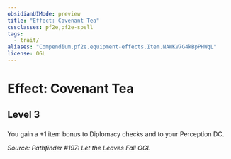 ```yaml
---
obsidianUIMode: preview
title: "Effect: Covenant Tea"
cssclasses: pf2e,pf2e-spell
tags:
  - trait/
aliases: "Compendium.pf2e.equipment-effects.Item.NAWKV7G4kBpPHWqL"
license: OGL
---
```

# Effect: Covenant Tea
## Level 3
### 






You gain a +1 item bonus to Diplomacy checks and to your Perception DC.

*Source: Pathfinder #197: Let the Leaves Fall*
*OGL*